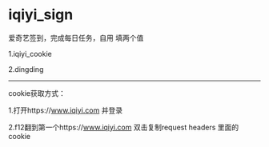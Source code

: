 # iqiyi_sign
爱奇艺签到，完成每日任务，自用
填两个值

1.iqiyi_cookie

2.dingding

---------------------------------------------------------------------------
cookie获取方式：

1.打开https://www.iqiyi.com 并登录

2.f12翻到第一个https://www.iqiyi.com 双击复制request headers 里面的cookie

